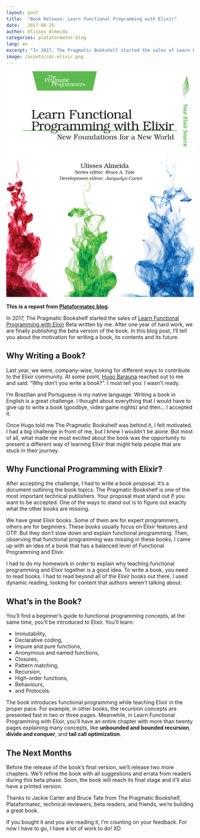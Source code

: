 ```yaml
---
layout: post
title:  "Book Release: Learn Functional Programming with Elixir"
date:   2017-08-25
author: Ulisses Almeida
categories: plataformatec-blog
lang: en
excerpt: "In 2017, The Pragmatic Bookshelf started the sales of Learn Functional Programming with Elixir Beta written by me. After one year of hard work, we are finally publishing the beta version of the book. In this blog post, I’ll tell you about the motivation for writing a book, its contents and its future."
image: /assets/cdc-elixir.png
---
```


[![cdc-elixir](/assets/cdc-elixir.jpg)](https://pragprog.com/book/cdc-elixir/learn-functional-programming-with-elixir)

__This is a repost from [Plataformatec blog](http://blog.plataformatec.com.br/2017/08/book-release-learn-functional-programming-with-elixir/).__

In 2017, The Pragmatic Bookshelf started the sales of [Learn Functional Programming with Elixir](https://pragprog.com/book/cdc-elixir/learn-functional-programming-with-elixir) Beta written by me. After one year of hard work, we are finally publishing the beta version of the book. In this blog post, I’ll tell you about the motivation for writing a book, its contents and its future.

## Why Writing a Book?

Last year, we were, company-wise, looking for different ways to contribute to the Elixir community. At some point, [Hugo Barauna](http://blog.plataformatec.com.br/?author=5) reached out to me and said: “Why don’t you write a book?”. I must tell you: I wasn’t ready.

I’m Brazilian and Portuguese is my native language. Writing a book in English is a great challenge. I thought about everything that I would have to give up to write a book (goodbye, video game nights) and then… I accepted it.

Once Hugo told me The Pragmatic Bookshelf was behind it, I felt motivated. I had a big challenge in front of me, but I knew I wouldn’t be alone. But most of all, what made me most excited about the book was the opportunity to present a different way of learning Elixir that might help people that are stuck in their journey.

## Why Functional Programming with Elixir?

After accepting the challenge, I had to write a book proposal. It’s a document outlining the book topics. The Pragmatic Bookshelf is one of the most important technical publishers. Your proposal must stand out if you want to be accepted. One of the ways to stand out is to figure out exactly what the other books are missing.

We have great Elixir books. Some of them are for expert programmers, others are for beginners. These books usually focus on Elixir features and OTP. But they don’t slow down and explain functional programming. Then, observing that functional programming was missing in these books, I came up with an idea of a book that has a balanced level of Functional Programming and Elixir.

I had to do my homework in order to explain why teaching functional programming and Elixir together is a good idea. To write a book, you need to read books. I had to read beyond all of the Elixir books out there. I used dynamic reading, looking for content that authors weren’t talking about.

## What’s in the Book?

You’ll find a beginner’s guide to functional programming concepts, at the same time, you’ll be introduced to Elixir. You’ll learn:

* Immutability,
* Declarative coding,
* Impure and pure functions,
* Anonymous and named functions,
* Closures,
* Pattern matching,
* Recursion,
* High-order functions,
* Behaviours,
* and Protocols.

The book introduces functional programming while teaching Elixir in the proper pace. For example, in other books, the recursion concepts are presented fast in two or three pages. Meanwhile, in Learn Functional Programming with Elixir, you’ll have an entire chapter with more than twenty pages explaining many concepts, like __unbounded and bounded recursion__, __divide and conquer__, and __tail call optimization__.

## The Next Months

Before the release of the book’s final version, we’ll release two more chapters. We’ll refine the book with all suggestions and errata from readers during this beta phase. Soon, the book will reach its final stage and it’ll also have a printed version.

Thanks to Jackie Carter and Bruce Tate from The Pragmatic Bookshelf, Plataformatec, technical reviewers, beta readers, and friends, we’re building a great book.

If you bought it and you are reading it, I’m counting on your feedback. For now I have to go, I have a lot of work to do! XD
